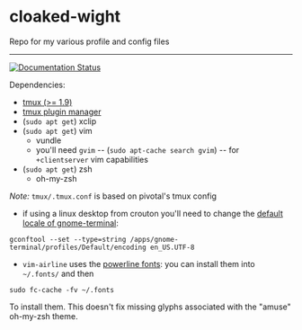 # cloaked-wight
Repo for my various profile and config files
******

[![Documentation Status](https://readthedocs.org/projects/cloaked-wight/badge/?version=latest)](https://readthedocs.org/projects/cloaked-wight/?badge=latest)
    
Dependencies:

* [tmux (>=
  1.9)](http://stackoverflow.com/questions/25940944/ugrade-tmux-from-1-8-to-1-9-on-ubuntu-14-04)
* [tmux plugin manager](https://github.com/tmux-plugins/tpm)
* (`sudo apt get`) xclip
* (`sudo apt get`) vim
  * vundle
  * you'll need `gvim` -- (`sudo apt-cache search gvim`)
    -- for `+clientserver` vim capabilities
* (`sudo apt get`) zsh
  * oh-my-zsh

_Note:_ `tmux/.tmux.conf` is based on pivotal's tmux config

* if using a linux desktop from crouton you'll need to change the
 [default locale of gnome-terminal](http://unix.stackexchange.com/questions/28136/set-gnome-terminals-default-charset-to-utf8):
```
gconftool --set --type=string /apps/gnome-terminal/profiles/Default/encoding en_US.UTF-8
```
* `vim-airline` uses the [powerline fonts](https://github.com/powerline/fonts):
you can install them into `~/.fonts/` and then
```
sudo fc-cache -fv ~/.fonts
```
To install them. This doesn't fix missing glyphs associated with the "amuse"
oh-my-zsh theme.

